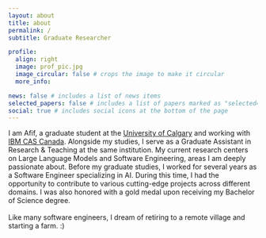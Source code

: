 ```yaml
---
layout: about
title: about
permalink: /
subtitle: Graduate Researcher

profile:
  align: right
  image: prof_pic.jpg
  image_circular: false # crops the image to make it circular
  more_info:

news: false # includes a list of news items
selected_papers: false # includes a list of papers marked as "selected={true}"
social: true # includes social icons at the bottom of the page
---
```


I am Afif, a graduate student at the <a href='https://ucalgary.ca'>University of Calgary</a> and working with <a href='https://casweb.59b0587b.public.multi-containers.ibm.com/ibm/cas/canada/'>IBM CAS Canada</a>. Alongside my studies, I serve as a Graduate Assistant in Research & Teaching at the same institution. My current research centers on Large Language Models and Software Engineering, areas I am deeply passionate about. Before my graduate studies, I worked for several years as a Software Engineer specializing in AI. During this time, I had the opportunity to contribute to various cutting-edge projects across different domains. I was also honored with a gold medal upon receiving my Bachelor of Science degree.<br><br>Like many software engineers, I dream of retiring to a remote village and starting a farm. :)
